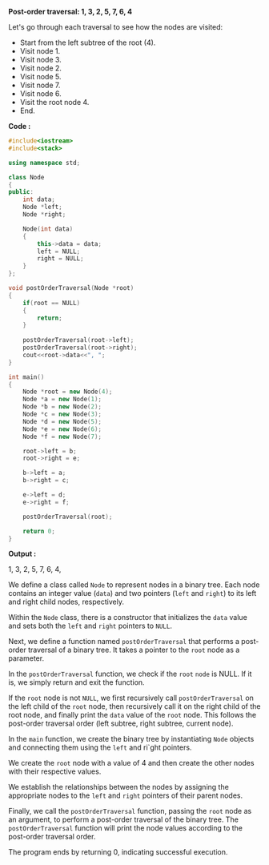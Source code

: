 **Post-order traversal: 1, 3, 2, 5, 7, 6, 4**

Let's go through each traversal to see how the nodes are visited:

* Start from the left subtree of the root (4).
* Visit node 1.
* Visit node 3.
* Visit node 2.
* Visit node 5.
* Visit node 7.
* Visit node 6.
* Visit the root node 4.
* End.

**Code :**

```cpp
#include<iostream>
#include<stack>

using namespace std;

class Node
{
public:
    int data;
    Node *left;
    Node *right;

    Node(int data)
    {
        this->data = data;
        left = NULL;
        right = NULL;
    }
};

void postOrderTraversal(Node *root)
{
    if(root == NULL)
    {
        return;
    }
    
    postOrderTraversal(root->left);
    postOrderTraversal(root->right);
    cout<<root->data<<", ";
}

int main()
{
    Node *root = new Node(4);
    Node *a = new Node(1);
    Node *b = new Node(2);
    Node *c = new Node(3);
    Node *d = new Node(5);
    Node *e = new Node(6);
    Node *f = new Node(7);

    root->left = b;
    root->right = e;

    b->left = a;
    b->right = c;

    e->left = d;
    e->right = f;

    postOrderTraversal(root);

    return 0;
}
```

**Output :**

1, 3, 2, 5, 7, 6, 4, 

We define a class called `Node` to represent nodes in a binary tree. Each node contains an integer value (`data`) and two pointers (`left` and `right`) to its left and right child nodes, respectively.

Within the `Node` class, there is a constructor that initializes the `data` value and sets both the `left` and `right` pointers to `NULL`.

Next, we define a function named `postOrderTraversal` that performs a post-order traversal of a binary tree. It takes a pointer to the `root` node as a parameter.

In the `postOrderTraversal` function, we check if the `root` `node` is NULL. If it is, we simply return and exit the function.

If the `root` node is not `NULL`, we first recursively call `postOrderTraversal` on the left child of the `root` node, then recursively call it on the right child of the root node, and finally print the `data` value of the `root` node. This follows the post-order traversal order (left subtree, right subtree, current node).

In the `main` function, we create the binary tree by instantiating `Node` objects and connecting them using the `left` and ri`ght pointers.

We create the `root` node with a value of 4 and then create the other nodes with their respective values.

We establish the relationships between the nodes by assigning the appropriate nodes to the `left` and `right` pointers of their parent nodes.

Finally, we call the `postOrderTraversal` function, passing the `root` node as an argument, to perform a post-order traversal of the binary tree. The `postOrderTraversal` function will print the node values according to the post-order traversal order.

The program ends by returning 0, indicating successful execution.